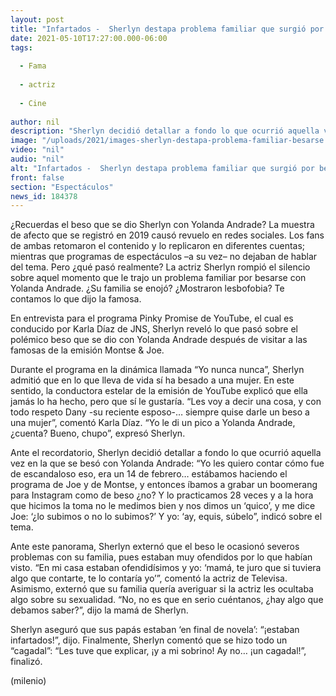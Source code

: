 ```yaml
---
layout: post
title: "Infartados -  Sherlyn destapa problema familiar que surgió por besarse en la boca con Yolanda Andrade"
date: 2021-05-10T17:27:00.000-06:00
tags:
  
  - Fama
  
  - actriz
  
  - Cine
  
author: nil
description: "Sherlyn decidió detallar a fondo lo que ocurrió aquella vez en la que se besó con Yolanda Andrade; su familia se desconcertó y se escandalizó. "
image: "/uploads/2021/images-sherlyn-destapa-problema-familiar-besarse.jpg"
video: "nil"
audio: "nil"
alt: "Infartados -  Sherlyn destapa problema familiar que surgió por besarse en la boca con Yolanda Andrade"
front: false
section: "Espectáculos"
news_id: 184378
---
```


¿Recuerdas el beso que se dio Sherlyn con Yolanda Andrade? La muestra de afecto que se registró en 2019 causó revuelo en redes sociales. Los fans de ambas retomaron el contenido y lo replicaron en diferentes cuentas; mientras que programas de espectáculos –a su vez– no dejaban de hablar del tema. Pero ¿qué pasó realmente? La actriz Sherlyn rompió el silencio sobre aquel momento que le trajo un problema familiar por besarse con Yolanda Andrade. ¿Su familia se enojó? ¿Mostraron lesbofobia? Te contamos lo que dijo la famosa. 

En entrevista para el programa Pinky Promise de YouTube, el cual es conducido por Karla Díaz de JNS, Sherlyn reveló lo que pasó sobre el polémico beso que se dio con Yolanda Andrade después de visitar a las famosas de la emisión Montse & Joe. 

Durante el programa en la dinámica llamada “Yo nunca nunca”, Sherlyn admitió que en lo que lleva de vida sí ha besado a una mujer. En este sentido, la conductora estelar de la emisión de YouTube explicó que ella jamás lo ha hecho, pero que sí le gustaría. “Les voy a decir una cosa, y con todo respeto Dany -su reciente esposo-… siempre quise darle un beso a una mujer”, comentó Karla Díaz. “Yo le di un pico a Yolanda Andrade, ¿cuenta? Bueno, chupo”, expresó Sherlyn. 

Ante el recordatorio, Sherlyn decidió detallar a fondo lo que ocurrió aquella vez en la que se besó con Yolanda Andrade: “Yo les quiero contar cómo fue de escandaloso eso, era un 14 de febrero… estábamos haciendo el programa de Joe y de Montse, y entonces íbamos a grabar un boomerang para Instagram como de beso ¿no? Y lo practicamos 28 veces y a la hora que hicimos la toma no le medimos bien y nos dimos un ‘quico’, y me dice Joe: ‘¿lo subimos o no lo subimos?’ Y yo: ‘ay, equis, súbelo”, indicó sobre el tema. 

Ante este panorama, Sherlyn externó que el beso le ocasionó severos problemas con su familia, pues estaban muy ofendidos por lo que habían visto. “En mi casa estaban ofendidísimos y yo: ‘mamá, te juro que si tuviera algo que contarte, te lo contaría yo’”, comentó la actriz de Televisa. Asimismo, externó que su familia quería averiguar si la actriz les ocultaba algo sobre su sexualidad. “No, no es que en serio cuéntanos, ¿hay algo que debamos saber?”, dijo la mamá de Sherlyn. 

Sherlyn aseguró que sus papás estaban ‘en final de novela’: “¡estaban infartados!”, dijo. Finalmente, Sherlyn comentó que se hizo todo un “cagadal”: “Les tuve que explicar, ¡y a mi sobrino! Ay no… ¡un cagadal!”, finalizó.

(milenio)
